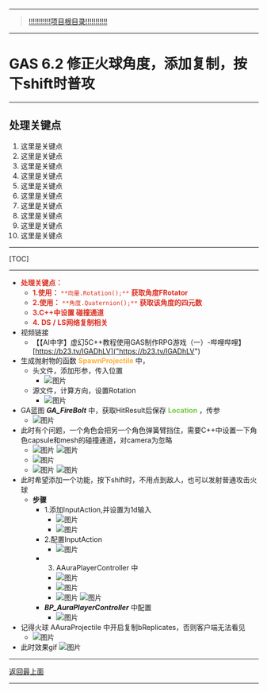 ___________________________________________________________________________________________
> [!!!!!!!!!!!项目根目录!!!!!!!!!!!](./!!!!!!!!!!!项目目录!!!!!!!!!!!.md)

___________________________________________________________________________________________

# GAS 6.2 修正火球角度，添加复制，按下shift时普攻
___________________________________________________________________________________________
## 处理关键点
1. 这里是关键点
2. 这里是关键点
3. 这里是关键点
4. 这里是关键点
5. 这里是关键点
6. 这里是关键点
7. 这里是关键点
8. 这里是关键点
9. 这里是关键点
10. 这里是关键点
___________________________________________________________________________________________

[TOC]

___________________________________________________________________________________________

- <font color=#DC2D1E>**处理关键点：**</font>
    - <font color=#DC2D1E>**1.使用：**</font> <font color=#DC2D1E>`**向量.Rotation();**`</font> <font color=#DC2D1E>**获取角度FRotator**</font>
    - <font color=#DC2D1E>**2.使用：**</font> <font color=#DC2D1E>`**角度.Quaternion();**`</font> <font color=#DC2D1E>**获取该角度的四元数**</font>
    - <font color=#DC2D1E>**3.C++中设置 碰撞通道**</font>
    - <font color=#DC2D1E>**4.**</font> <font color=#DC2D1E>**DS**</font> <font color=#DC2D1E>**/**</font> <font color=#DC2D1E>**LS网络复制相关**</font>
- 视频链接
    - 【【AI中字】虚幻5C++教程使用GAS制作RPG游戏（一）-哔哩哔哩】 [https://b23.tv/IGADhLV]("https://b23.tv/IGADhLV")
- 生成抛射物的函数 <font color=#FFAF38>**SpawnProjectile**</font> 中，
    - 头文件，添加形参，传入位置
        -  ![图片](https://github.com/liyunlong618/MyNote/blob/master/%E8%99%9A%E5%B9%BBC++/%E6%A8%A1%E5%9D%97/GAS/GAS%E7%AC%AC%E4%BA%8C%E5%AD%A3-%E6%9A%97%E9%BB%91%E7%A0%B4%E5%9D%8F%E7%A5%9ELike%E6%B8%B8%E6%88%8F/%E9%85%8D%E5%9B%BE/GAS_6.2/GAS%206.2%20%E4%BF%AE%E6%AD%A3%E7%81%AB%E7%90%83%E8%A7%92%E5%BA%A6%EF%BC%8C%E6%B7%BB%E5%8A%A0%E5%A4%8D%E5%88%B6%EF%BC%8C%E6%8C%89%E4%B8%8Bshift%E6%97%B6%E6%99%AE%E6%94%BB-%E5%B9%95%E5%B8%83%E5%9B%BE%E7%89%87-961957-992405.png?raw=true)
    - 源文件，计算方向，设置Rotation
        -  ![图片](https://github.com/liyunlong618/MyNote/blob/master/%E8%99%9A%E5%B9%BBC++/%E6%A8%A1%E5%9D%97/GAS/GAS%E7%AC%AC%E4%BA%8C%E5%AD%A3-%E6%9A%97%E9%BB%91%E7%A0%B4%E5%9D%8F%E7%A5%9ELike%E6%B8%B8%E6%88%8F/%E9%85%8D%E5%9B%BE/GAS_6.2/GAS%206.2%20%E4%BF%AE%E6%AD%A3%E7%81%AB%E7%90%83%E8%A7%92%E5%BA%A6%EF%BC%8C%E6%B7%BB%E5%8A%A0%E5%A4%8D%E5%88%B6%EF%BC%8C%E6%8C%89%E4%B8%8Bshift%E6%97%B6%E6%99%AE%E6%94%BB-%E5%B9%95%E5%B8%83%E5%9B%BE%E7%89%87-490988-422038.png?raw=true)
- GA蓝图 ***GA_FireBolt*** 中，获取HitResult后保存 <font color=#75C940>**Location**</font> ，传参
    -  ![图片](https://github.com/liyunlong618/MyNote/blob/master/%E8%99%9A%E5%B9%BBC++/%E6%A8%A1%E5%9D%97/GAS/GAS%E7%AC%AC%E4%BA%8C%E5%AD%A3-%E6%9A%97%E9%BB%91%E7%A0%B4%E5%9D%8F%E7%A5%9ELike%E6%B8%B8%E6%88%8F/%E9%85%8D%E5%9B%BE/GAS_6.2/GAS%206.2%20%E4%BF%AE%E6%AD%A3%E7%81%AB%E7%90%83%E8%A7%92%E5%BA%A6%EF%BC%8C%E6%B7%BB%E5%8A%A0%E5%A4%8D%E5%88%B6%EF%BC%8C%E6%8C%89%E4%B8%8Bshift%E6%97%B6%E6%99%AE%E6%94%BB-%E5%B9%95%E5%B8%83%E5%9B%BE%E7%89%87-38746-241064.png?raw=true)
- 此时有个问题，一个角色会把另一个角色弹簧臂挡住，需要C++中设置一下角色capsule和mesh的碰撞通道，对camera为忽略
    -  ![图片](https://github.com/liyunlong618/MyNote/blob/master/%E8%99%9A%E5%B9%BBC++/%E6%A8%A1%E5%9D%97/GAS/GAS%E7%AC%AC%E4%BA%8C%E5%AD%A3-%E6%9A%97%E9%BB%91%E7%A0%B4%E5%9D%8F%E7%A5%9ELike%E6%B8%B8%E6%88%8F/%E9%85%8D%E5%9B%BE/GAS_6.2/GAS%206.2%20%E4%BF%AE%E6%AD%A3%E7%81%AB%E7%90%83%E8%A7%92%E5%BA%A6%EF%BC%8C%E6%B7%BB%E5%8A%A0%E5%A4%8D%E5%88%B6%EF%BC%8C%E6%8C%89%E4%B8%8Bshift%E6%97%B6%E6%99%AE%E6%94%BB-%E5%B9%95%E5%B8%83%E5%9B%BE%E7%89%87-524165-147260.jpeg) ![图片](https://github.com/liyunlong618/MyNote/blob/master/%E8%99%9A%E5%B9%BBC++/%E6%A8%A1%E5%9D%97/GAS/GAS%E7%AC%AC%E4%BA%8C%E5%AD%A3-%E6%9A%97%E9%BB%91%E7%A0%B4%E5%9D%8F%E7%A5%9ELike%E6%B8%B8%E6%88%8F/%E9%85%8D%E5%9B%BE/GAS_6.2/GAS%206.2%20%E4%BF%AE%E6%AD%A3%E7%81%AB%E7%90%83%E8%A7%92%E5%BA%A6%EF%BC%8C%E6%B7%BB%E5%8A%A0%E5%A4%8D%E5%88%B6%EF%BC%8C%E6%8C%89%E4%B8%8Bshift%E6%97%B6%E6%99%AE%E6%94%BB-%E5%B9%95%E5%B8%83%E5%9B%BE%E7%89%87-90885-151804.jpeg)
    -  ![图片](https://github.com/liyunlong618/MyNote/blob/master/%E8%99%9A%E5%B9%BBC++/%E6%A8%A1%E5%9D%97/GAS/GAS%E7%AC%AC%E4%BA%8C%E5%AD%A3-%E6%9A%97%E9%BB%91%E7%A0%B4%E5%9D%8F%E7%A5%9ELike%E6%B8%B8%E6%88%8F/%E9%85%8D%E5%9B%BE/GAS_6.2/GAS%206.2%20%E4%BF%AE%E6%AD%A3%E7%81%AB%E7%90%83%E8%A7%92%E5%BA%A6%EF%BC%8C%E6%B7%BB%E5%8A%A0%E5%A4%8D%E5%88%B6%EF%BC%8C%E6%8C%89%E4%B8%8Bshift%E6%97%B6%E6%99%AE%E6%94%BB-%E5%B9%95%E5%B8%83%E5%9B%BE%E7%89%87-930303-727834.png?raw=true)
    -  ![图片](https://github.com/liyunlong618/MyNote/blob/master/%E8%99%9A%E5%B9%BBC++/%E6%A8%A1%E5%9D%97/GAS/GAS%E7%AC%AC%E4%BA%8C%E5%AD%A3-%E6%9A%97%E9%BB%91%E7%A0%B4%E5%9D%8F%E7%A5%9ELike%E6%B8%B8%E6%88%8F/%E9%85%8D%E5%9B%BE/GAS_6.2/GAS%206.2%20%E4%BF%AE%E6%AD%A3%E7%81%AB%E7%90%83%E8%A7%92%E5%BA%A6%EF%BC%8C%E6%B7%BB%E5%8A%A0%E5%A4%8D%E5%88%B6%EF%BC%8C%E6%8C%89%E4%B8%8Bshift%E6%97%B6%E6%99%AE%E6%94%BB-%E5%B9%95%E5%B8%83%E5%9B%BE%E7%89%87-487670-288832.png?raw=true) ![图片](https://github.com/liyunlong618/MyNote/blob/master/%E8%99%9A%E5%B9%BBC++/%E6%A8%A1%E5%9D%97/GAS/GAS%E7%AC%AC%E4%BA%8C%E5%AD%A3-%E6%9A%97%E9%BB%91%E7%A0%B4%E5%9D%8F%E7%A5%9ELike%E6%B8%B8%E6%88%8F/%E9%85%8D%E5%9B%BE/GAS_6.2/GAS%206.2%20%E4%BF%AE%E6%AD%A3%E7%81%AB%E7%90%83%E8%A7%92%E5%BA%A6%EF%BC%8C%E6%B7%BB%E5%8A%A0%E5%A4%8D%E5%88%B6%EF%BC%8C%E6%8C%89%E4%B8%8Bshift%E6%97%B6%E6%99%AE%E6%94%BB-%E5%B9%95%E5%B8%83%E5%9B%BE%E7%89%87-240330-303387.png?raw=true)
- 此时希望添加一个功能，按下shift时，不用点到敌人，也可以发射普通攻击火球
    - **步骤**
        - 1.添加InputAction,并设置为1d输入
            -  ![图片](https://github.com/liyunlong618/MyNote/blob/master/%E8%99%9A%E5%B9%BBC++/%E6%A8%A1%E5%9D%97/GAS/GAS%E7%AC%AC%E4%BA%8C%E5%AD%A3-%E6%9A%97%E9%BB%91%E7%A0%B4%E5%9D%8F%E7%A5%9ELike%E6%B8%B8%E6%88%8F/%E9%85%8D%E5%9B%BE/GAS_6.2/GAS%206.2%20%E4%BF%AE%E6%AD%A3%E7%81%AB%E7%90%83%E8%A7%92%E5%BA%A6%EF%BC%8C%E6%B7%BB%E5%8A%A0%E5%A4%8D%E5%88%B6%EF%BC%8C%E6%8C%89%E4%B8%8Bshift%E6%97%B6%E6%99%AE%E6%94%BB-%E5%B9%95%E5%B8%83%E5%9B%BE%E7%89%87-465808-918237.png?raw=true)
            -  ![图片](https://github.com/liyunlong618/MyNote/blob/master/%E8%99%9A%E5%B9%BBC++/%E6%A8%A1%E5%9D%97/GAS/GAS%E7%AC%AC%E4%BA%8C%E5%AD%A3-%E6%9A%97%E9%BB%91%E7%A0%B4%E5%9D%8F%E7%A5%9ELike%E6%B8%B8%E6%88%8F/%E9%85%8D%E5%9B%BE/GAS_6.2/GAS%206.2%20%E4%BF%AE%E6%AD%A3%E7%81%AB%E7%90%83%E8%A7%92%E5%BA%A6%EF%BC%8C%E6%B7%BB%E5%8A%A0%E5%A4%8D%E5%88%B6%EF%BC%8C%E6%8C%89%E4%B8%8Bshift%E6%97%B6%E6%99%AE%E6%94%BB-%E5%B9%95%E5%B8%83%E5%9B%BE%E7%89%87-269944-514892.png?raw=true)
        - 2.配置InputAction
            -  ![图片](https://github.com/liyunlong618/MyNote/blob/master/%E8%99%9A%E5%B9%BBC++/%E6%A8%A1%E5%9D%97/GAS/GAS%E7%AC%AC%E4%BA%8C%E5%AD%A3-%E6%9A%97%E9%BB%91%E7%A0%B4%E5%9D%8F%E7%A5%9ELike%E6%B8%B8%E6%88%8F/%E9%85%8D%E5%9B%BE/GAS_6.2/GAS%206.2%20%E4%BF%AE%E6%AD%A3%E7%81%AB%E7%90%83%E8%A7%92%E5%BA%A6%EF%BC%8C%E6%B7%BB%E5%8A%A0%E5%A4%8D%E5%88%B6%EF%BC%8C%E6%8C%89%E4%B8%8Bshift%E6%97%B6%E6%99%AE%E6%94%BB-%E5%B9%95%E5%B8%83%E5%9B%BE%E7%89%87-806636-765333.png?raw=true)
        - 3. AAuraPlayerController 中
            -  ![图片](https://github.com/liyunlong618/MyNote/blob/master/%E8%99%9A%E5%B9%BBC++/%E6%A8%A1%E5%9D%97/GAS/GAS%E7%AC%AC%E4%BA%8C%E5%AD%A3-%E6%9A%97%E9%BB%91%E7%A0%B4%E5%9D%8F%E7%A5%9ELike%E6%B8%B8%E6%88%8F/%E9%85%8D%E5%9B%BE/GAS_6.2/GAS%206.2%20%E4%BF%AE%E6%AD%A3%E7%81%AB%E7%90%83%E8%A7%92%E5%BA%A6%EF%BC%8C%E6%B7%BB%E5%8A%A0%E5%A4%8D%E5%88%B6%EF%BC%8C%E6%8C%89%E4%B8%8Bshift%E6%97%B6%E6%99%AE%E6%94%BB-%E5%B9%95%E5%B8%83%E5%9B%BE%E7%89%87-194644-212719.png?raw=true)
            -  ![图片](https://github.com/liyunlong618/MyNote/blob/master/%E8%99%9A%E5%B9%BBC++/%E6%A8%A1%E5%9D%97/GAS/GAS%E7%AC%AC%E4%BA%8C%E5%AD%A3-%E6%9A%97%E9%BB%91%E7%A0%B4%E5%9D%8F%E7%A5%9ELike%E6%B8%B8%E6%88%8F/%E9%85%8D%E5%9B%BE/GAS_6.2/GAS%206.2%20%E4%BF%AE%E6%AD%A3%E7%81%AB%E7%90%83%E8%A7%92%E5%BA%A6%EF%BC%8C%E6%B7%BB%E5%8A%A0%E5%A4%8D%E5%88%B6%EF%BC%8C%E6%8C%89%E4%B8%8Bshift%E6%97%B6%E6%99%AE%E6%94%BB-%E5%B9%95%E5%B8%83%E5%9B%BE%E7%89%87-200742-288778.png?raw=true)
            -  ![图片](https://github.com/liyunlong618/MyNote/blob/master/%E8%99%9A%E5%B9%BBC++/%E6%A8%A1%E5%9D%97/GAS/GAS%E7%AC%AC%E4%BA%8C%E5%AD%A3-%E6%9A%97%E9%BB%91%E7%A0%B4%E5%9D%8F%E7%A5%9ELike%E6%B8%B8%E6%88%8F/%E9%85%8D%E5%9B%BE/GAS_6.2/GAS%206.2%20%E4%BF%AE%E6%AD%A3%E7%81%AB%E7%90%83%E8%A7%92%E5%BA%A6%EF%BC%8C%E6%B7%BB%E5%8A%A0%E5%A4%8D%E5%88%B6%EF%BC%8C%E6%8C%89%E4%B8%8Bshift%E6%97%B6%E6%99%AE%E6%94%BB-%E5%B9%95%E5%B8%83%E5%9B%BE%E7%89%87-354795-15479.png?raw=true) ![图片](https://github.com/liyunlong618/MyNote/blob/master/%E8%99%9A%E5%B9%BBC++/%E6%A8%A1%E5%9D%97/GAS/GAS%E7%AC%AC%E4%BA%8C%E5%AD%A3-%E6%9A%97%E9%BB%91%E7%A0%B4%E5%9D%8F%E7%A5%9ELike%E6%B8%B8%E6%88%8F/%E9%85%8D%E5%9B%BE/GAS_6.2/GAS%206.2%20%E4%BF%AE%E6%AD%A3%E7%81%AB%E7%90%83%E8%A7%92%E5%BA%A6%EF%BC%8C%E6%B7%BB%E5%8A%A0%E5%A4%8D%E5%88%B6%EF%BC%8C%E6%8C%89%E4%B8%8Bshift%E6%97%B6%E6%99%AE%E6%94%BB-%E5%B9%95%E5%B8%83%E5%9B%BE%E7%89%87-434919-253064.png?raw=true)
        - ***BP_AuraPlayerController*** 中配置
            -  ![图片](https://github.com/liyunlong618/MyNote/blob/master/%E8%99%9A%E5%B9%BBC++/%E6%A8%A1%E5%9D%97/GAS/GAS%E7%AC%AC%E4%BA%8C%E5%AD%A3-%E6%9A%97%E9%BB%91%E7%A0%B4%E5%9D%8F%E7%A5%9ELike%E6%B8%B8%E6%88%8F/%E9%85%8D%E5%9B%BE/GAS_6.2/GAS%206.2%20%E4%BF%AE%E6%AD%A3%E7%81%AB%E7%90%83%E8%A7%92%E5%BA%A6%EF%BC%8C%E6%B7%BB%E5%8A%A0%E5%A4%8D%E5%88%B6%EF%BC%8C%E6%8C%89%E4%B8%8Bshift%E6%97%B6%E6%99%AE%E6%94%BB-%E5%B9%95%E5%B8%83%E5%9B%BE%E7%89%87-741910-348769.png?raw=true)
- 记得火球 AAuraProjectile 中开启复制bReplicates，否则客户端无法看见
    -  ![图片](https://github.com/liyunlong618/MyNote/blob/master/%E8%99%9A%E5%B9%BBC++/%E6%A8%A1%E5%9D%97/GAS/GAS%E7%AC%AC%E4%BA%8C%E5%AD%A3-%E6%9A%97%E9%BB%91%E7%A0%B4%E5%9D%8F%E7%A5%9ELike%E6%B8%B8%E6%88%8F/%E9%85%8D%E5%9B%BE/GAS_6.2/GAS%206.2%20%E4%BF%AE%E6%AD%A3%E7%81%AB%E7%90%83%E8%A7%92%E5%BA%A6%EF%BC%8C%E6%B7%BB%E5%8A%A0%E5%A4%8D%E5%88%B6%EF%BC%8C%E6%8C%89%E4%B8%8Bshift%E6%97%B6%E6%99%AE%E6%94%BB-%E5%B9%95%E5%B8%83%E5%9B%BE%E7%89%87-497501-850138.png?raw=true)
- 此时效果gif ![图片](https://github.com/liyunlong618/MyNote/blob/master/%E8%99%9A%E5%B9%BBC++/%E6%A8%A1%E5%9D%97/GAS/GAS%E7%AC%AC%E4%BA%8C%E5%AD%A3-%E6%9A%97%E9%BB%91%E7%A0%B4%E5%9D%8F%E7%A5%9ELike%E6%B8%B8%E6%88%8F/%E9%85%8D%E5%9B%BE/GAS_6.2/GAS%206.2%20%E4%BF%AE%E6%AD%A3%E7%81%AB%E7%90%83%E8%A7%92%E5%BA%A6%EF%BC%8C%E6%B7%BB%E5%8A%A0%E5%A4%8D%E5%88%B6%EF%BC%8C%E6%8C%89%E4%B8%8Bshift%E6%97%B6%E6%99%AE%E6%94%BB-%E5%B9%95%E5%B8%83%E5%9B%BE%E7%89%87-431364-932439.gif?raw=true)

___________________________________________________________________________________________

[返回最上面](#处理关键点)
___________________________________________________________________________________________